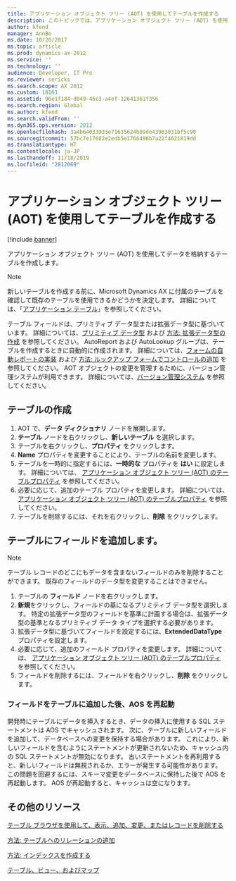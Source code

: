```yaml
---
title: アプリケーション オブジェクト ツリー (AOT) を使用してテーブルを作成する
description: このトピックでは、アプリケーション オブジェクト ツリー (AOT) を使用してデータを格納するテーブルを作成する方法について説明します。
author: kfend
manager: AnnBe
ms.date: 10/26/2017
ms.topic: article
ms.prod: dynamics-ax-2012
ms.service: ''
ms.technology: ''
audience: Developer, IT Pro
ms.reviewer: sericks
ms.search.scope: AX 2012
ms.custom: 18161
ms.assetid: 96e1f184-d049-46c3-a4ef-12641361f356
ms.search.region: Global
ms.author: kfend
ms.search.validFrom: ''
ms.dyn365.ops.version: 2012
ms.openlocfilehash: 3a4b64033933e71635624b89de43983031bf5c90
ms.sourcegitcommit: 57bc7e17682e2edb5e1766496b7a22f4621819dd
ms.translationtype: HT
ms.contentlocale: ja-JP
ms.lasthandoff: 11/18/2019
ms.locfileid: "2812069"
---
```

# <a name="create-tables-by-using-the-application-object-tree-aot"></a>アプリケーション オブジェクト ツリー (AOT) を使用してテーブルを作成する

[!include [banner](../../includes/banner.md)]

アプリケーション オブジェクト ツリー (AOT) を使用してデータを格納するテーブルを作成します。

> [!NOTE]
> 新しいテーブルを作成する前に、Microsoft Dynamics AX に付属のテーブルを確認して既存のテーブルを使用できるかどうかを決定します。 詳細については、「[アプリケーション テーブル](http://msdn.microsoft.com/library/a905f039-ef71-4c61-8f3f-71dadf27b09e(AX.60).aspx)」を参照してください。

テーブル フィールドは、プリミティブ データ型または拡張データ型に基づいています。 詳細については、[プリミティブ データ型](http://msdn.microsoft.com/library/29e7d464-b72d-4a86-a982-12f9e90e704e(AX.60).aspx) および [方法: 拡張データ型の作成](http://msdn.microsoft.com/library/6292481f-1d73-46e9-8b46-18ab7de9a71d(AX.60).aspx) を参照してください。 AutoReport および AutoLookup グループは、テーブルを作成するときに自動的に作成されます。 詳細については、[フォームの自動レポートの実装](http://msdn.microsoft.com/library/86ee1f62-8325-4bcb-a884-a5ae521355c8(AX.60).aspx) および [方法: ルックアップ フォームでコントロールの追加](http://msdn.microsoft.com/library/2e365e4b-842a-44eb-b0fa-6fa4c8c1e0fe(AX.60).aspx) を参照してください。 AOT オブジェクトの変更を管理するために、バージョン管理システムが利用できます。 詳細については、[バージョン管理システム](http://msdn.microsoft.com/library/522708f8-80a0-4bfd-9634-b7cb868d1874(AX.60).aspx) を参照してください。

## <a name="create-a-table"></a>テーブルの作成
1.  AOT で、**データ ディクショナリ** ノードを展開します。
2.  **テーブル** ノードを右クリックし、**新しいテーブル** を選択します。
3.  テーブルを右クリックし、**プロパティ** をクリックします。
4.  **Name** プロパティを変更することにより、テーブルの名前を変更します。
5.  テーブルを一時的に指定するには、**一時的な** プロパティを **はい** に設定します。 詳細については、 [アプリケーション オブジェクト ツリー (AOT) のテーブルプロパティ](table-properties.md) を参照してください。
6.  必要に応じて、追加のテーブル プロパティを変更します。 詳細については、 [アプリケーション オブジェクト ツリー (AOT) のテーブルプロパティ](table-properties.md) を参照してください。
7.  テーブルを削除するには、それを右クリックし、**削除** をクリックします。

## <a name="add-fields-to-a-table"></a>テーブルにフィールドを追加します。

> [!NOTE]
> テーブル レコードのどこにもデータを含まないフィールドのみを削除することができます。 既存のフィールドのデータ型を変更することはできません。

1.  テーブルの **フィールド** ノードを右クリックします。
2.  **新規**をクリックし、フィールドの基になるプリミティブ データ型を選択します。 特定の拡張データ型のフィールドを基準に計画する場合は、拡張データ型の基準となるプリミティブ データ タイプを選択する必要があります。
3.  拡張データ型に基づいてフィールドを設定するには、**ExtendedDataType** プロパティを設定します。
4.  必要に応じて、追加のフィールド プロパティを変更します。 詳細については、 [アプリケーション オブジェクト ツリー (AOT) のテーブルプロパティ](table-properties.md) を参照してください。
5.  フィールドを削除するには、フィールドを右クリックし、**削除** をクリックします。

### <a name="restart-the-aos-after-adding-fields-to-tables"></a>フィールドをテーブルに追加した後、AOS を再起動

開発時にテーブルにデータを挿入するとき、データの挿入に使用する SQL ステートメントは AOS でキャッシュされます。 次に、テーブルに新しいフィールドを追加して、データベースへの変更を保持する場合があります。 これにより、新しいフィールドを含むようにステートメントが更新されないため、キャッシュ内の SQL ステートメントが無効になります。 古いステートメントを再利用すると、新しいフィールドは無視されるか、エラーが発生する可能性があります。 この問題を回避するには、スキーマ変更をデータベースに保持した後で AOS を再起動します。 AOS が再起動すると、キャッシュは空になります。

<a name="additional-resources"></a>その他のリソース
--------

[テーブル ブラウザを使用して、表示、追加、変更、またはレコードを削除する](http://msdn.microsoft.com/library/89402b55-02ea-40bc-ad0e-0774b1655426(AX.60).aspx)

[方法: テーブルへのリレーションの追加](http://msdn.microsoft.com/library/1b164b99-de08-4557-8da5-1931d9469ca1(AX.60).aspx)

[方法: インデックスを作成する](http://msdn.microsoft.com/library/5c412c46-724b-4498-ab42-51725f15c71a(AX.60).aspx)

[テーブル、ビュー、およびマップ](http://msdn.microsoft.com/library/9c62bde0-46a1-4b48-87b2-778a68627cd1(AX.60).aspx)



